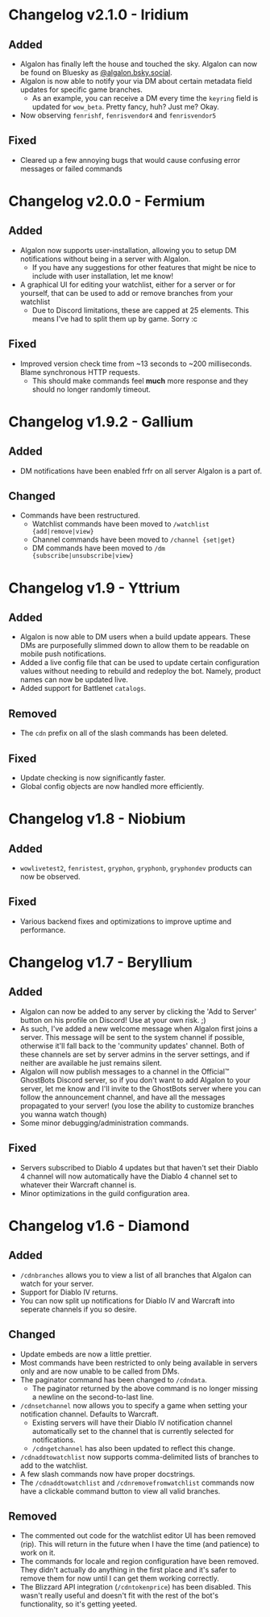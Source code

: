 # Changelog v2.1.0 - Iridium

## Added
- Algalon has finally left the house and touched the sky. Algalon can now be found on Bluesky as [@algalon.bsky.social](https://bsky.app/profile/algalon.bsky.social/).
- Algalon is now able to notify your via DM about certain metadata field updates for specific game branches.
   - As an example, you can receive a DM every time the `keyring` field is updated for `wow_beta`. Pretty fancy, huh? Just me? Okay.
- Now observing `fenrishf`, `fenrisvendor4` and `fenrisvendor5`

## Fixed
- Cleared up a few annoying bugs that would cause confusing error messages or failed commands

# Changelog v2.0.0 - Fermium

## Added
- Algalon now supports user-installation, allowing you to setup DM notifications without being in a server with Algalon.
   - If you have any suggestions for other features that might be nice to include with user installation, let me know!
- A graphical UI for editing your watchlist, either for a server or for yourself, that can be used to add or remove branches from your watchlist
   - Due to Discord limitations, these are capped at 25 elements. This means I've had to split them up by game. Sorry :c

## Fixed
- Improved version check time from ~13 seconds to ~200 milliseconds. Blame synchronous HTTP requests.
   - This should make commands feel **much** more response and they should no longer randomly timeout.

# Changelog v1.9.2 - Gallium

## Added
- DM notifications have been enabled frfr on all server Algalon is a part of.

## Changed
- Commands have been restructured.
   - Watchlist commands have been moved to `/watchlist {add|remove|view}`
   - Channel commands have been moved to `/channel {set|get}`
   - DM commands have been moved to `/dm {subscribe|unsubscribe|view}`

# Changelog v1.9 - Yttrium

## Added

- Algalon is now able to DM users when a build update appears. These DMs are purposefully slimmed down to allow them to be readable on mobile push notifications.
- Added a live config file that can be used to update certain configuration values without needing to rebuild and redeploy the bot. Namely, product names can now be updated live.
- Added support for Battlenet `catalogs`.

## Removed

- The `cdn` prefix on all of the slash commands has been deleted.

## Fixed

- Update checking is now significantly faster.
- Global config objects are now handled more efficiently.

# Changelog v1.8 - Niobium

## Added

 - `wowlivetest2`, `fenristest`, `gryphon`, `gryphonb`, `gryphondev` products can now be observed.

## Fixed

 - Various backend fixes and optimizations to improve uptime and performance.

# Changelog v1.7 - Beryllium

## Added

 - Algalon can now be added to any server by clicking the 'Add to Server' button on his profile on Discord! Use at your own risk. ;)
 - As such, I've added a new welcome message when Algalon first joins a server. This message will be sent to the system channel if possible, otherwise it'll fall back to the 'community updates' channel. Both of these channels are set by server admins in the server settings, and if neither are available he just remains silent.
 - Algalon will now publish messages to a channel in the Official™️ GhostBots Discord server, so if you don't want to add Algalon to your server, let me know and I'll invite to the GhostBots server where you can follow the announcement channel, and have all the messages propagated to your server! (you lose the ability to customize branches you wanna watch though)
 - Some minor debugging/administration commands.

## Fixed

 - Servers subscribed to Diablo 4 updates but that haven't set their Diablo 4 channel will now automatically have the Diablo 4 channel set to whatever their Warcraft channel is.
 - Minor optimizations in the guild configuration area.



# Changelog v1.6 - Diamond

## Added

 - `/cdnbranches` allows you to view a list of all branches that Algalon can watch for your server.
 - Support for Diablo IV returns.
 - You can now split up notifications for Diablo IV and Warcraft into seperate channels if you so desire.

## Changed

 - Update embeds are now a little prettier.
 - Most commands have been restricted to only being available in servers only and are now unable to be called from DMs.
 - The paginator command has been changed to `/cdndata`.
    - The paginator returned by the above command is no longer missing a newline on the second-to-last line.
 - `/cdnsetchannel` now allows you to specify a game when setting your notification channel. Defaults to Warcraft.
    - Existing servers will have their Diablo IV notification channel automatically set to the channel that is currently selected for notifications.
    - `/cdngetchannel` has also been updated to reflect this change.
 - `/cdnaddtowatchlist` now supports comma-delimited lists of branches to add to the watchlist.
 - A few slash commands now have proper docstrings.
 - The `/cdnaddtowatchlist` and `/cdnremovefromwatchlist` commands now have a clickable command button to view all valid branches.

## Removed

 - The commented out code for the watchlist editor UI has been removed  (rip). This will return in the future when I have the time (and patience) to work on it.
 - The commands for locale and region configuration have been removed. They didn't actually do anything in the first place and it's safer to remove them for now until I can get them working correctly.
 - The Blizzard API integration (`/cdntokenprice`) has been disabled. This wasn't really useful and doesn't fit with the rest of the bot's functionality, so it's getting yeeted.